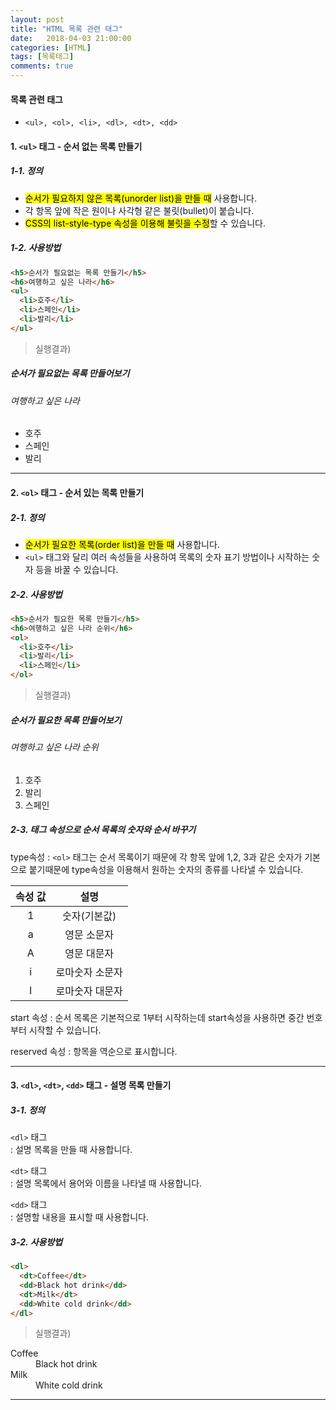 ```yaml
---
layout: post
title: "HTML 목록 관련 태그"
date:   2018-04-03 21:00:00
categories: [HTML]
tags: [목록태그]
comments: true
---
```



#### 목록 관련 태그  
- `<ul>, <ol>, <li>, <dl>, <dt>, <dd>`  
<!--more-->

#### 1. `<ul>` 태그 - 순서 없는 목록 만들기  
##### 1-1. 정의  
- <mark>순서가 필요하지 않은 목록(unorder list)을 만들 때</mark> 사용합니다.  
- 각 항목 앞에 작은 원이나 사각형 같은 불릿(bullet)이 붙습니다.  
- <mark>CSS의 list-style-type 속성을 이용해 불릿을 수정</mark>할 수 있습니다.  

##### 1-2. 사용방법  
```html
<h5>순서가 필요없는 목록 만들기</h5>
<h6>여행하고 싶은 나라</h6>
<ul>
  <li>호주</li>
  <li>스페인</li>
  <li>발리</li>
</ul>
```  
> 실행결과)  
<h5>순서가 필요없는 목록 만들어보기</h5>
<h6>여행하고 싶은 나라</h6>
<ul>
  <li>호주</li>
  <li>스페인</li>
  <li>발리</li>
</ul>

---

#### 2. `<ol>` 태그 - 순서 있는 목록 만들기  
##### 2-1. 정의  
- <mark>순서가 필요한 목록(order list)을 만들 때</mark> 사용합니다.  
- `<ul>` 태그와 달리 여러 속성들을 사용하여 목록의 숫자 표기 방법이나 시작하는 숫자 등을 바꿀 수 있습니다.  

##### 2-2. 사용방법  
```html
<h5>순서가 필요한 목록 만들기</h5>
<h6>여행하고 싶은 나라 순위</h6>
<ol>
  <li>호주</li>
  <li>발리</li>
  <li>스페인</li>
</ol>
```  
> 실행결과)
<h5>순서가 필요한 목록 만들어보기</h5>
<h6>여행하고 싶은 나라 순위</h6>
<ol>
  <li>호주</li>
  <li>발리</li>
  <li>스페인</li>
</ol>

##### 2-3. 태그 속성으로 순서 목록의 숫자와 순서 바꾸기  

type속성
: `<ol>` 태그는 순서 목록이기 때문에 각 항목 앞에 1,2, 3과 같은 숫자가 기본으로 붙기때문에 type속성을 이용해서 원하는 숫자의 종류를 나타낼 수 있습니다.  

| 속성 값 | 설명 |
|:-------:|:----:|
| 1 | 숫자(기본값) |
| a | 영문 소문자 |
| A | 영문 대문자 |
| i | 로마숫자 소문자 |
| I | 로마숫자 대문자 |

start 속성
: 순서 목록은 기본적으로 1부터 시작하는데 start속성을 사용하면 중간 번호 부터  시작할 수 있습니다.  

reserved 속성
: 항목을 역순으로 표시합니다.

---

#### 3. `<dl>`, `<dt>`, `<dd>` 태그 - 설명 목록 만들기  
##### 3-1. 정의  
`<dl>` 태그  
: 설명 목록을 만들 때 사용합니다.  

`<dt>` 태그  
: 설명 목록에서 용어와 이름을 나타낼 때 사용합니다.  

`<dd>` 태그  
: 설명할 내용을 표시할 때 사용합니다.  

##### 3-2. 사용방법  
```html
<dl>
  <dt>Coffee</dt>
  <dd>Black hot drink</dd>
  <dt>Milk</dt>
  <dd>White cold drink</dd>
</dl>
```
> 실행결과)
<dl>
  <dt>Coffee</dt>
  <dd>Black hot drink</dd>
  <dt>Milk</dt>
  <dd>White cold drink</dd>
</dl>

---
